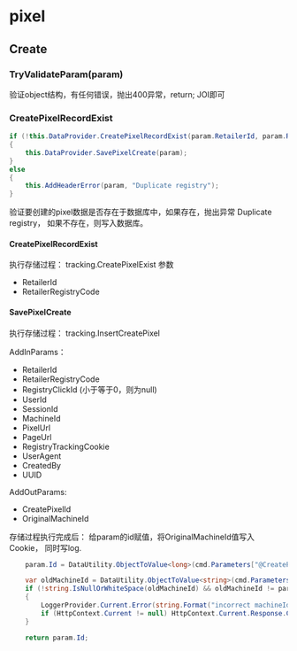 # pixel

## Create

### TryValidateParam(param)
  验证object结构，有任何错误，抛出400异常，return; JOI即可


### CreatePixelRecordExist
```csharp
if (!this.DataProvider.CreatePixelRecordExist(param.RetailerId, param.RetailerRegistryCode))
{
    this.DataProvider.SavePixelCreate(param);
}
else
{
    this.AddHeaderError(param, "Duplicate registry");
}
```

验证要创建的pixel数据是否存在于数据库中，如果存在，抛出异常 Duplicate registry，
如果不存在，则写入数据库。

#### CreatePixelRecordExist
 执行存储过程： tracking.CreatePixelExist
 参数
  - RetailerId
  - RetailerRegistryCode

#### SavePixelCreate
 执行存储过程： tracking.InsertCreatePixel
 
 AddInParams：
  - RetailerId
  - RetailerRegistryCode
  - RegistryClickId (小于等于0，则为null)
  - UserId
  - SessionId
  - MachineId
  - PixelUrl
  - PageUrl
  - RegistryTrackingCookie
  - UserAgent
  - CreatedBy
  - UUID

AddOutParams:
  - CreatePixelId
  - OriginalMachineId

  存储过程执行完成后：
    给param的id赋值，将OriginalMachineId值写入Cookie， 同时写log.
    
```csharp
    param.Id = DataUtility.ObjectToValue<long>(cmd.Parameters["@CreatePixelId"].Value, 0);

    var oldMachineId = DataUtility.ObjectToValue<string>(cmd.Parameters["@OriginalMachineId"].Value, null);
    if (!string.IsNullOrWhiteSpace(oldMachineId) && oldMachineId != param.MachineId)
    {
        LoggerProvider.Current.Error(string.Format("incorrect machineId:{0}, clickId:{1}, createPixelId: {2}", param.MachineId, param.RegistryClickId, param.Id));
        if (HttpContext.Current != null) HttpContext.Current.Response.Cookies[Constant.MACHINE_ID_COOKIE_NAME].Value = oldMachineId;
    }

    return param.Id;
```

